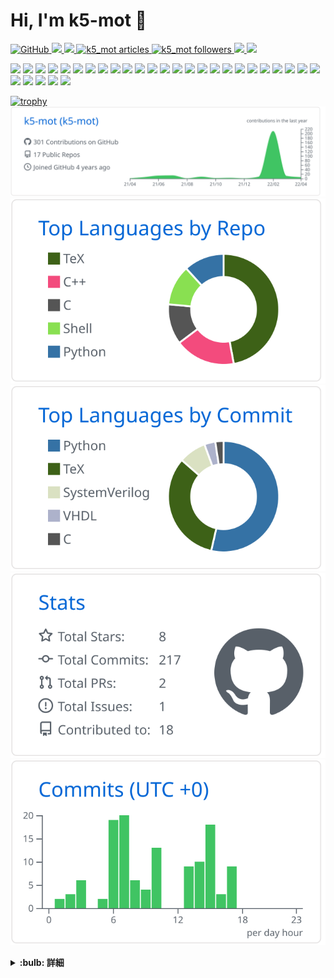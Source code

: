 <!--
**k5-mot/k5-mot** is a ✨ _special_ ✨ repository because its `README.md` (this file) appears on your GitHub profile.

Here are some ideas to get you started:

- 🔭 I’m currently working on ...
- 🌱 I’m currently learning ...
- 👯 I’m looking to collaborate on ...
- 🤔 I’m looking for help with ...
- 💬 Ask me about ...
- 📫 How to reach me: ...
- 😄 Pronouns: ...
- ⚡ Fun fact: ...
-->

# Hi, I'm k5-mot 👋

<p align="left">
  <a href="https://github.com/k5-mot/k5-mot/">
    <img src="https://komarev.com/ghpvc/?username=k5-mot" alt="GitHub"/>
  </a>
  <a href="http://twitter.com/k5_mot">
    <img height="20" src="https://img.shields.io/twitter/follow/k5_mot?label=Twitter&logo=twitter&style=flat" />
  </a>
  <a href="https://github.com/k5-mot">
    <img height="20" src="https://img.shields.io/github/followers/k5-mot?label=follow&logo=github&style=flat" />
  </a>
  <!-- Articles のバッジ -->
  <a href="https://zenn.dev/k5_mot/articles">
    <img src="https://zenn.badge.nikaera.com/s/k5_mot/articles?style=flat" alt="k5_mot articles" />
  </a>
 <!-- Followers のバッジ -->
  <a href="https://zenn.dev/k5_mot/followers">
    <img src="https://zenn.badge.nikaera.com/s/k5_mot/followers?style=flat" alt="k5_mot followers" />
  </a>
  <!--a href="https://www.reddit.com/user/k5-mot">
    <img height="20" src="https://img.shields.io/reddit/user-karma/combined/k5-mot?label=Reddit&logo=reddit&style=flat" />
  </a-->
  <!--a href="https://stackoverflow.com/users/18057054/k5-mot">
    <img height="20" src="https://img.shields.io/stackexchange/stackoverflow/r/18057054?label=StackOverflow&logo=stack-overflow&style=flat" />
  </a-->
  <!--a href="https://ja.stackoverflow.com/users/37685/k5-mot">
    <img height="20" src="https://img.shields.io/stackexchange/stackoverflow/r/18057054?label=StackOverflow&logo=stack-overflow&style=flat" />
  </a-->
  <a href="http://qiita.com/k5-mot">
    <img height="20" src="https://qiita-badge.apiapi.app/s/k5-mot/posts.svg" />
  </a>
  <a href="http://qiita.com/k5-mot">
    <img height="20" src="https://qiita-badge.apiapi.app/s/k5-mot/contributions.svg" />
  </a>
</p>

<p align="left">
  <img src="https://img.shields.io/badge/-Windows-0078D6.svg?logo=windows&style=popout">
  <img src="https://img.shields.io/badge/-Linux-404040.svg?logo=linux&style=popout">
  <img src="https://img.shields.io/badge/-Ubuntu-77216F.svg?logo=ubuntu&style=popout">
  <img src="https://img.shields.io/badge/-CentOS-262577.svg?logo=centos&style=popout">
  <img src="https://img.shields.io/badge/-C-4682b4.svg?logo=c&style=popout">
  <img src="https://img.shields.io/badge/-C++-00599C.svg?logo=cplusplus&style=popout">
  <img src="https://img.shields.io/badge/-C%20Sharp-239120.svg?logo=csharp&style=popout">
  <img src="https://img.shields.io/badge/-Python-FFD43B.svg?logo=python&style=popout">
  <img src="https://img.shields.io/badge/-Bash-ffffff.svg?logo=gnubash&style=popout">
  <img src="https://img.shields.io/badge/-HTML5-ebebeb.svg?logo=html5&style=popout">
  <img src="https://img.shields.io/badge/-CSS3-1572B6.svg?logo=css3&style=popout">
  <img src="https://img.shields.io/badge/-JavaScript-323330.svg?logo=javascript&style=popout">
  <img src="https://img.shields.io/badge/-Vim-019733.svg?logo=vim&style=popout">
  <img src="https://img.shields.io/badge/-Neovim-c0c0c0.svg?logo=Neovim&style=popout">
  <img src="https://img.shields.io/badge/-Visual%20Studio%20Code-007ACC.svg?logo=visualstudiocode&style=popout">
  <img src="https://img.shields.io/badge/-Visual%20Studio-5C2D91.svg?logo=visualstudio&style=popout">
  <img src="https://img.shields.io/badge/-tmux-505050.svg?logo=tmux&style=popout">
  <img src="https://img.shields.io/badge/-Git-ffffff.svg?logo=git&style=popout">
  <img src="https://img.shields.io/badge/-Starship-DD0B78.svg?logo=starship&style=popout">
  <img src="https://img.shields.io/badge/-Alacritty-404040.svg?logo=alacritty&style=popout">
  <img src="https://img.shields.io/badge/-GitHub-181717.svg?logo=github&style=popout">
  <img src="https://img.shields.io/badge/-LaTeX-008080.svg?logo=latex&style=popout">
  <img src="https://img.shields.io/badge/-Inkscape-000000.svg?logo=inkscape&style=popout">
  <img src="https://img.shields.io/badge/-gnuplot-A42E2B.svg?logo=gnu&style=popout">
  <img src="https://img.shields.io/badge/-OpenGL-c0c0c0.svg?logo=opengl&style=popout">
  <img src="https://img.shields.io/badge/-MFC-0078D6.svg?logo=windows&style=popout">
  <img src="https://img.shields.io/badge/-WinForms-0078D6.svg?logo=windows&style=popout">
  <img src="https://img.shields.io/badge/-WPF-0078D6.svg?logo=windows&style=popout">
  <img src="https://img.shields.io/badge/-.NET-5C2D91.svg?logo=dotnet&style=popout">
  <img src="https://img.shields.io/badge/-Intel%20FPGA-0071C5.svg?logo=intel&style=popout">
  </p>

[![trophy](https://github-profile-trophy.vercel.app/?username=k5-mot&column=7)](https://github.com/ryo-ma/github-profile-trophy)
[![](https://raw.githubusercontent.com/k5-mot/k5-mot/main/profile-summary-card-output/github/0-profile-details.svg)](https://github.com/vn7n24fzkq/github-profile-summary-cards)
[![](https://raw.githubusercontent.com/k5-mot/k5-mot/main/profile-summary-card-output/github/1-repos-per-language.svg)](https://github.com/vn7n24fzkq/github-profile-summary-cards) [![](https://raw.githubusercontent.com/k5-mot/k5-mot/main/profile-summary-card-output/github/2-most-commit-language.svg)](https://github.com/vn7n24fzkq/github-profile-summary-cards)
[![](https://raw.githubusercontent.com/k5-mot/k5-mot/main/profile-summary-card-output/github/3-stats.svg)](https://github.com/vn7n24fzkq/github-profile-summary-cards) [![](https://raw.githubusercontent.com/k5-mot/k5-mot/main/profile-summary-card-output/github/4-productive-time.svg)](https://github.com/vn7n24fzkq/github-profile-summary-cards)


<details>
  <summary><strong>:bulb: 詳細</strong></summary>
  <div>

## :cupid: My Repositories

<table>
  <thead>
    <tr>
      <th>Type</th>
      <th>Title</th>
      <th>Detail</th>
    </tr>
  </thead>
  <tbody>
    <tr>
      <td>:bust_in_silhouette:</td>
      <td>
        <a href="https://github.com/k5-mot/k5-mot">k5-mot</a>
      </td>
      <td>:octocat: My GitHub Profile</td>
    </tr>
    <tr>
      <td>:scroll:</td>
      <td>
        <a href="https://github.com/k5-mot/template-handout">template-handout</a>
      </td>
      <td></td>
    </tr>
    <tr>
      <td>:scroll:</td>
      <td>
        <a href="https://github.com/k5-mot/template-report">template-report</a>
      </td>
      <td></td>
    </tr>
    <tr>
      <td>:scroll:</td>
      <td>
        <a href="https://github.com/k5-mot/template-slide">template-slide</a>
      </td>
      <td></td>
    </tr>
    <tr>
      <td>:scroll:</td>
      <td>
        <a href="https://github.com/k5-mot/template-IEEE">template-IEEE</a>
      </td>
      <td></td>
    </tr>
    <tr>
      <td>:scroll:</td>
      <td>
        <a href="https://github.com/k5-mot/template-IPSJ">template-IPSJ</a>
      </td>
      <td></td>
    </tr>
    <tr>
      <td>:bulb:</td>
      <td>
        <a href="https://github.com/k5-mot/The-Dining-Philosophers-Problem">The-Dining-Philosophers-Problem</a>
      </td>
      <td></td>
    </tr>
    <tr>
      <td>:gear:</td>
      <td>
        <a href="https://github.com/k5-mot/dotfiles">dotfiles</a>
      </td>
      <td></td>
    </tr>
    <tr>
      <td>:gear:</td>
      <td>
        <a href="https://github.com/k5-mot/code-samples">code-samples</a>
      </td>
      <td></td>
    </tr>
    <tr>
      <td>:rocket:</td>
      <td>
        <a href="https://github.com/k5-mot/package-action">package-action</a>
      </td>
      <td></td>
    </tr>
    <tr>
      <td>:rocket:</td>
      <td>
        <a href="https://github.com/k5-mot/info-action">info-action</a>
      </td>
      <td></td>
    </tr>
    <tr>
      <td>:rocket:</td>
      <td>
        <a href="https://github.com/k5-mot/latexmk-action">latexmk-action</a>
      </td>
      <td></td>
    </tr>
    <tr>
      <td>:rocket:</td>
      <td>
        <a href="https://github.com/k5-mot/auto-hms-action">auto-hms-action</a>
      </td>
      <td></td>
    </tr>
  </tbody>
</table>

  </div>
</details>


